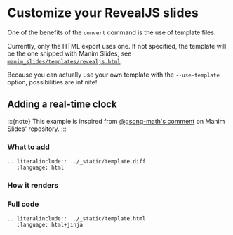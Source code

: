 # Customize your RevealJS slides

One of the benefits of the `convert` command is the use of template files.

Currently, only the HTML export uses one. If not specified, the template
will be the one shipped with Manim Slides, see
[`manim_slides/templates/revealjs.html`](https://github.com/jeertmans/manim-slides/blob/main/manim_slides/templates/revealjs.html).

Because you can actually use your own template with  the `--use-template`
option, possibilities are infinite!

## Adding a real-time clock

:::{note}
This example is inspired from
[@gsong-math's comment](https://github.com/jeertmans/manim-slides/issues/356#issuecomment-1902626943)
on Manim Slides' repository.
:::

### What to add

```{eval-rst}
.. literalinclude:: ../_static/template.diff
   :language: html
```

### How it renders

### Full code

```{eval-rst}
.. literalinclude:: ../_static/template.html
   :language: html+jinja
```
